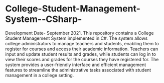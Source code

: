 # College-Student-Management-System--CSharp-
Development Date- September 2021.
This repository contains a College Student Management System implemented in C#. The system allows college administrators to manage teachers and students, enabling them to register for courses and access their academic information. Teachers can input and update student results and grades, while students can log in to view their scores and grades for the courses they have registered for. The system provides a user-friendly interface and efficient management features to streamline the administrative tasks associated with student management in a college setting.

